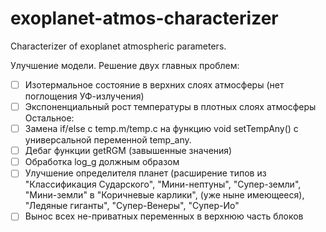 # exoplanet-atmos-characterizer
Characterizer of exoplanet atmospheric parameters.

Улучшение модели. Решение двух главных проблем:
- [ ] Изотермальное состояние в верхних слоях атмосферы (нет поглощения УФ-излучения)
- [ ] Экспоненциальный рост температуры в плотных слоях атмосферы
Остальное:
- [ ] Замена if/else с temp.m/temp.c на функцию void setTempAny() с универсальной переменной temp_any. 
- [ ] Дебаг функции getRGM (завышенные значения)
- [ ] Обработка log_g должным образом
- [ ] Улучшение определителя планет (расширение типов из "Классификация Сударского", "Мини-нептуны", "Супер-земли", "Мини-земли" в "Коричневые карлики", (уже ныне имеющееся), "Ледяные гиганты", "Супер-Венеры", "Супер-Ио"
- [ ] Вынос всех не-приватных переменных в верхнюю часть блоков   
